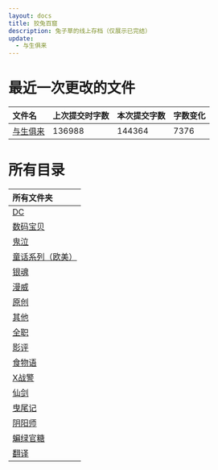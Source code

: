 ```yaml
---
layout: docs
title: 狡兔百窟
description: 兔子草的线上存档（仅展示已完结）
update: 
  - 与生俱来
---
```


# 最近一次更改的文件

|文件名|上次提交时字数|本次提交字数|字数变化|
|:-|:-|:-|:-|
|[与生俱来](DC/与生俱来.md)|136988|144364|7376|

# 所有目录

|所有文件夹|
|:-|
|[DC](DC)|
|[数码宝贝](DM)|
|[鬼泣](DMC)|
|[童话系列（欧美）](FT)|
|[银魂](GTM)|
|[漫威](M)|
|[原创](O)|
|[其他](Others)|
|[全职](QZ)|
|[影评](SC)|
|[食物语](SWY)|
|[X战警](X)|
|[仙剑](XJ)|
|[曳尾记](YWJ)|
|[阴阳师](YYS)|
|[蝙绿官糖](batlantern)|
|[翻译](translation)|
